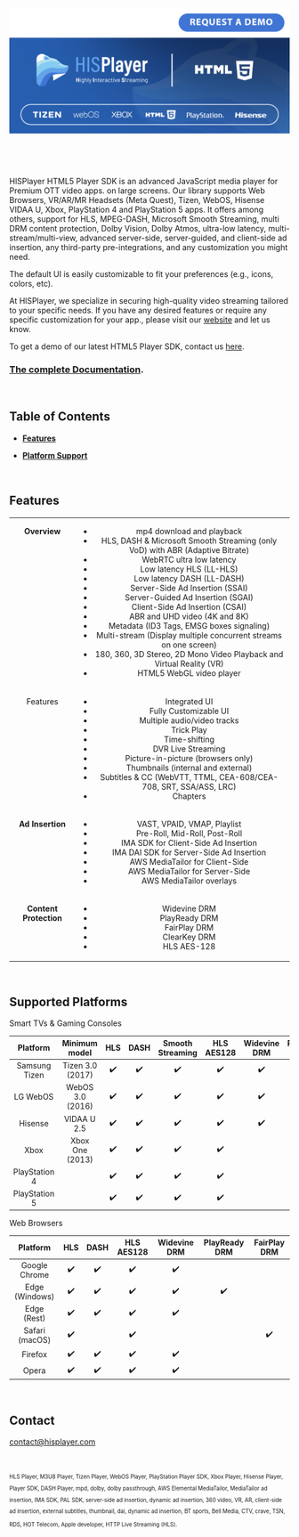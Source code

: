 <h1 style="line-height:2;"><p align="center"><a href="https://www.hisplayer.com/html5sdk/" target="_blank"><img src="https://github.com/HISPlayer/HISPlayer_HTML5Player_SDK/blob/main/html5 github.png"></a>

</p></h1>
</br>

HlSPlayer HTML5 Player SDK is an advanced JavaScript media player for Premium OTT video apps. on large screens. 
Our library supports Web Browsers, VR/AR/MR Headsets (Meta Quest), Tizen, WebOS, Hisense VIDAA U, Xbox, PlayStation 4 and PlayStation 5 apps.
It offers among others, support for HLS, MPEG-DASH, Microsoft Smooth Streaming, multi DRM content protection, Dolby Vision, Dolby Atmos, ultra-low latency, multi-stream/multi-view, advanced server-side, server-guided, and client-side ad insertion, any third-party pre-integrations, and any customization you might need.  

The default UI is easily customizable to fit your preferences (e.g., icons, colors, etc).</p>

At HlSPlayer, we specialize in securing high-quality video streaming tailored to your specific needs. If you have any desired features or require any specific customization for your app., please visit our [website](https://www.hisplayer.com/demo-gaming/) and let us know.

To get a demo of our latest HTML5 Player SDK, contact us [here](https://www.hisplayer.com/html5sdk/).


### [The complete Documentation](https://documentation.hisplayer.com/html5/api/index.html).

<br>
  
## Table of Contents

* **[Features](#features)**  

* **[Platform Support](#-platform-support)**

<br>

## Features

<table>
 <tbody style="text-align:center;">
   <tr>
     <td valign="top" style="text-align:center;">
         <p style="max-width:100%;"><b>Overview</b></p>
     </td>
     <td>
       <ul>
       <li>mp4 download and playback</li>
       <li>HLS, DASH & Microsoft Smooth Streaming (only VoD) with ABR (Adaptive Bitrate)</li>
       <li>WebRTC ultra low latency</li>
       <li>Low latency HLS (LL-HLS)</li>
       <li>Low latency DASH (LL-DASH)</li>
       <li>Server-Side Ad Insertion (SSAI)</li>
       <li>Server-Guided Ad Insertion (SGAI)</li>
       <li>Client-Side Ad Insertion (CSAI)
       <li>ABR and UHD video (4K and 8K)</li>
       <li>Metadata (ID3 Tags, EMSG boxes signaling) </li>
       <li>Multi-stream (Display multiple concurrent streams on one screen)</li>
       <li>180, 360, 3D Stereo, 2D Mono Video Playback and Virtual Reality (VR)</li>
       <li>HTML5 WebGL video player</li>
       </ul>
     </td>
        <tr>
            <td valign="top" style="text-align:center;">
            <p style="max-width:100%;">Features</b></p>
     </td>
     <td>
       <ul>
        <li>Integrated UI</li>
        <li>Fully Customizable UI</li>
        <li>Multiple audio/video tracks</li>
        <li>Trick Play</li>
        <li>Time-shifting</li>
        <li>DVR Live Streaming</li>
        <li>Picture-in-picture (browsers only)</li>
        <li>Thumbnails (internal and external)</li>
        <li>Subtitles & CC (WebVTT, TTML, CEA-608/CEA-708, SRT, SSA/ASS, LRC)</li>
        <li>Chapters</li>
         </ul>
     </td>
     </tr>
     <tr>
        <td valign="top" style="text-align:center;">
        <p style="max-width:100%;text-align:center;"><b>Ad Insertion</b></p>
         </td>
     <td>
       <ul>
       <li>VAST, VPAID, VMAP, Playlist</li>
       <li>Pre-Roll, Mid-Roll, Post-Roll</li>
       <li>IMA SDK for Client-Side Ad Insertion</li>
       <li>IMA DAI SDK for Server-Side Ad Insertion</li>
       <li>AWS MediaTailor for Client-Side</li>
       <li>AWS MediaTailor for Server-Side</li>
       <li>AWS MediaTailor overlays</li>
       </ul>
     </td>
     </tr>
     <tr>
        <td valign="top" style="text-align:center;">
        <p style="max-width:100%;text-align:center;"><b>Content Protection</b></p>
         </td>
     <td>
       <ul>
       <li>Widevine DRM</li>
       <li>PlayReady DRM</li>
       <li>FairPlay DRM</li>
       <li>ClearKey DRM</li>
       <li>HLS AES-128</li>
      </ul>
     </td>
     </tr>
   </tr>
 </tbody>
</table>

<br>

## Supported Platforms

Smart TVs & Gaming Consoles

| Platform | Minimum model| HLS | DASH | Smooth Streaming | HLS AES128 | Widevine DRM | PlayReady DRM|
| :-----:| :-----:| :-----:| :-----:| :-----:| :-----:| :-----:| :-----:|
| Samsung Tizen  | Tizen 3.0 (2017) |:heavy_check_mark: | :heavy_check_mark: | :heavy_check_mark: | :heavy_check_mark: | :heavy_check_mark: | :heavy_check_mark: |
| LG WebOS |WebOS 3.0 (2016) | :heavy_check_mark: | :heavy_check_mark: | :heavy_check_mark: | :heavy_check_mark: | :heavy_check_mark: | :heavy_check_mark: | :heavy_check_mark: |
| Hisense | VIDAA U 2.5 | :heavy_check_mark: | :heavy_check_mark: | :heavy_check_mark: | :heavy_check_mark: | :heavy_check_mark: | :heavy_check_mark: | 
| Xbox | Xbox One (2013)| :heavy_check_mark:| :heavy_check_mark:|:heavy_check_mark: |:heavy_check_mark:| | :heavy_check_mark: | 
| PlayStation 4 | |:heavy_check_mark:|:heavy_check_mark:| :heavy_check_mark: |:heavy_check_mark: | | :heavy_check_mark: |
| PlayStation 5 | | :heavy_check_mark: | :heavy_check_mark: | :heavy_check_mark: | :heavy_check_mark: | | :heavy_check_mark: |

Web Browsers

| Platform | HLS | DASH | HLS AES128 | Widevine DRM | PlayReady DRM | FairPlay DRM| 
| :-----:| :-----:| :-----:| :-----:| :-----:| :-----:| :-----:|
| Google Chrome |  :heavy_check_mark: | :heavy_check_mark: | :heavy_check_mark: | :heavy_check_mark: | | |
| Edge (Windows) |  :heavy_check_mark: | :heavy_check_mark: | :heavy_check_mark: | :heavy_check_mark: | :heavy_check_mark: | |
| Edge (Rest) |  :heavy_check_mark: | :heavy_check_mark: | :heavy_check_mark: | :heavy_check_mark: | | |
| Safari (macOS)|  :heavy_check_mark: |  | :heavy_check_mark: | | |:heavy_check_mark: |
| Firefox|  :heavy_check_mark: | :heavy_check_mark: | :heavy_check_mark: | :heavy_check_mark: | | |
| Opera |  :heavy_check_mark: | :heavy_check_mark: | :heavy_check_mark: | :heavy_check_mark: | | |

<br>

## Contact
[contact@hisplayer.com](mailto:contact@hisplayer.com)

<br>

<sub><sup>HLS Player, M3U8 Player, Tizen Player, WebOS Player, PlayStation Player SDK, Xbox Player, Hisense Player, Player SDK, DASH Player, mpd, dolby, dolby passthrough, AWS Elemental MediaTailor, MediaTailor ad insertion, IMA SDK, PAL SDK, server-side ad insertion, dynamic ad insertion, 360 video, VR, AR, client-side ad insertion, external subtitles, thumbnail, dai, dynamic ad insertion, BT sports, Bell Media, CTV, crave, TSN, RDS, HOT Telecom, Apple developer, HTTP Live Streaming (HLS).</sub><sup> 

